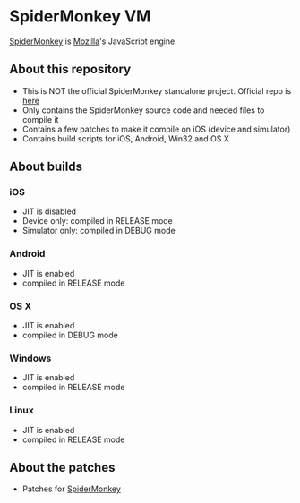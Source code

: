 # SpiderMonkey VM

[SpiderMonkey](https://developer.mozilla.org/en-US/docs/SpiderMonkey) is [Mozilla](http://www.mozilla.org)'s JavaScript engine.

## About this repository

 - This is NOT the official SpiderMonkey standalone project. Official repo is [here](https://developer.mozilla.org/en-US/docs/SpiderMonkey)
 - Only contains the SpiderMonkey source code and needed files to compile it
 - Contains a few patches to make it compile on iOS (device and simulator)
 - Contains build scripts for iOS, Android, Win32 and OS X
 
 
## About builds

### iOS
 - JIT is disabled
 - Device only: compiled in RELEASE mode
 - Simulator only: compiled in DEBUG mode

### Android

 - JIT is enabled
 - compiled in RELEASE mode
 

### OS X

 - JIT is enabled
 - compiled in DEBUG mode
 

### Windows

 - JIT is enabled
 - compiled in RELEASE mode

### Linux

 - JIT is enabled
 - compiled in RELEASE mode

## About the patches
 
 - Patches for [SpiderMonkey](https://github.com/ricardoquesada/Spidermonkey/wiki/)
 


 
